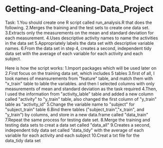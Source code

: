# Getting-and-Cleaning-Data_Project
Task:
1.You should create one R script called run_analysis.R that does the following. 
2.Merges the training and the test sets to create one data set.
3.Extracts only the measurements on the mean and standard deviation for each measurement. 
4.Uses descriptive activity names to name the activities in the data set
5.Appropriately labels the data set with descriptive variable names. 
6.From the data set in step 4, creates a second, independent tidy data set with the average of each variable for each activity and each subject.

Here is how the script works:
1.Import packages which will be used later on
2.First focus on the training data set, which includes 5 tables
3.first of all, I took names of meansurements from "feature" table, and match them with "x_train" table to lable the variables. and then I selected columns with only measurements of mean and standard deviation as the task required 
4.Then, I used the information from "activity_lable" table and added a new column called "activity" to "y_train" table, also changed the first column of "y_train" lable as "activity_id"
5.Change the variable name to "subject" for "subject_train" table 
6.Bind there tables ("subject_train","x_train", and "y_train") by columns, and store in a new data.frame called "data_train"
7.Repeat the same process for testing date set.
8.Merge the training and testing data sets to creat a data set called "data_all"
9.Creates a second, independent tidy data set called "data_tidy" with the average of each variable for each activity and each subject
10.Creat a txt file for the data_tidy data set